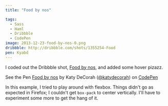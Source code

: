 ```yaml
---
title: "Food by nos"

tags:
  - Sass
  - Haml
  - Dribbble
  - CodePen
image: 2013-12-23-food-by-nos-0.png
dribbble: http://dribbble.com/shots/1355254-Food
pen: Kyabd
---
```


I coded out the Dribbble shot, [Food by nos](http://dribbble.com/shots/1355254-Food), and added some hover pizazz.

<p data-height="400" data-theme-id="97" data-slug-hash="Kyabd" data-user="katydecorah" data-default-tab="result" class='codepen'>See the Pen <a href='http://codepen.io/katydecorah/pen/Kyabd'>Food by nos</a> by Katy DeCorah (<a href='http://codepen.io/katydecorah'>@katydecorah</a>) on <a href='http://codepen.io'>CodePen</a></p>

In this example, I tried to play around with flexbox. Things didn't go as expected in Firefox; I couldn't get `box-pack` to center vertically. I'll have to experiment some more to get the hang of it.
